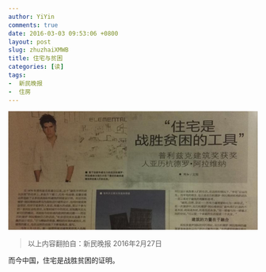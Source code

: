 ```yaml
---
author: YiYin
comments: true
date: 2016-03-03 09:53:06 +0800
layout: post
slug: zhuzhaiXMWB
title: 住宅与贫困
categories: [读]
tags:
-  新民晚报
-  住房
---
```

<a href="/public/images/newspaper/zhuzhai.jpg" data-lightbox="ZhuZhaiXMWB" data-title="新民晚报: 住房">
<img src="/public/images/newspaper/preview/zhuzhai.jpg"></a>

<div class="quote"> <blockquote>
    	以上内容翻拍自：新民晚报 2016年2月27日</a>
    </blockquote>
</div>
<div class="readreview">
而今中国，住宅是战胜贫困的证明。
</div>